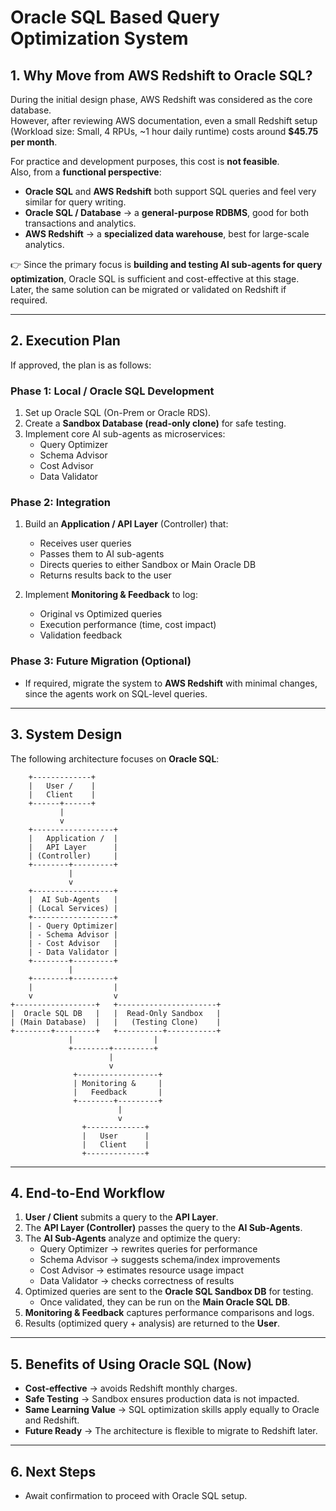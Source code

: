 # Oracle SQL Based Query Optimization System

## 1. Why Move from AWS Redshift to Oracle SQL?

During the initial design phase, AWS Redshift was considered as the core database.  
However, after reviewing AWS documentation, even a small Redshift setup (Workload size: Small, 4 RPUs, ~1 hour daily runtime) costs around **$45.75 per month**.  

For practice and development purposes, this cost is **not feasible**.  
Also, from a **functional perspective**:

- **Oracle SQL** and **AWS Redshift** both support SQL queries and feel very similar for query writing.  
- **Oracle SQL / Database** → a **general-purpose RDBMS**, good for both transactions and analytics.  
- **AWS Redshift** → a **specialized data warehouse**, best for large-scale analytics.  

👉 Since the primary focus is **building and testing AI sub-agents for query optimization**, Oracle SQL is sufficient and cost-effective at this stage.  
Later, the same solution can be migrated or validated on Redshift if required.

---

## 2. Execution Plan

If approved, the plan is as follows:

### Phase 1: Local / Oracle SQL Development
1. Set up Oracle SQL (On-Prem or Oracle RDS).  
2. Create a **Sandbox Database (read-only clone)** for safe testing.  
3. Implement core AI sub-agents as microservices:  
   - Query Optimizer  
   - Schema Advisor  
   - Cost Advisor  
   - Data Validator  

### Phase 2: Integration
1. Build an **Application / API Layer** (Controller) that:  
   - Receives user queries  
   - Passes them to AI sub-agents  
   - Directs queries to either Sandbox or Main Oracle DB  
   - Returns results back to the user  

2. Implement **Monitoring & Feedback** to log:  
   - Original vs Optimized queries  
   - Execution performance (time, cost impact)  
   - Validation feedback  

### Phase 3: Future Migration (Optional)
- If required, migrate the system to **AWS Redshift** with minimal changes, since the agents work on SQL-level queries.

---

## 3. System Design
The following architecture focuses on **Oracle SQL**:
```
    +-------------+
    |   User /    |
    |   Client    |
    +------+------+ 
           |
           v
    +------------------+
    |   Application /  |
    |   API Layer      |
    | (Controller)     |
    +--------+---------+
             |
             v
    +------------------+
    |  AI Sub-Agents   |
    | (Local Services) |
    +------------------+
    | - Query Optimizer|
    | - Schema Advisor |
    | - Cost Advisor   |
    | - Data Validator |
    +--------+---------+
             |
    +--------+---------+
    |                  |
    v                  v
+------------------+   +----------------------+
|  Oracle SQL DB   |   |  Read-Only Sandbox   |
| (Main Database)  |   |   (Testing Clone)    |
+--------+---------+   +----------+-----------+
             |                  |
             +--------+---------+
                      |
                      v
              +------------------+
              | Monitoring &     |
              |   Feedback       |
              +--------+---------+
                        |
                        v
                +-------------+
                |   User      |
                |   Client    |
                +-------------+

```

---

## 4. End-to-End Workflow

1. **User / Client** submits a query to the **API Layer**.  
2. The **API Layer (Controller)** passes the query to the **AI Sub-Agents**.  
3. The **AI Sub-Agents** analyze and optimize the query:  
   - Query Optimizer → rewrites queries for performance  
   - Schema Advisor → suggests schema/index improvements  
   - Cost Advisor → estimates resource usage impact  
   - Data Validator → checks correctness of results  
4. Optimized queries are sent to the **Oracle SQL Sandbox DB** for testing.  
   - Once validated, they can be run on the **Main Oracle SQL DB**.  
5. **Monitoring & Feedback** captures performance comparisons and logs.  
6. Results (optimized query + analysis) are returned to the **User**.  

---

## 5. Benefits of Using Oracle SQL (Now)

- **Cost-effective** → avoids Redshift monthly charges.  
- **Safe Testing** → Sandbox ensures production data is not impacted.  
- **Same Learning Value** → SQL optimization skills apply equally to Oracle and Redshift.  
- **Future Ready** → The architecture is flexible to migrate to Redshift later.  

---

## 6. Next Steps

- Await confirmation to proceed with Oracle SQL setup.  
